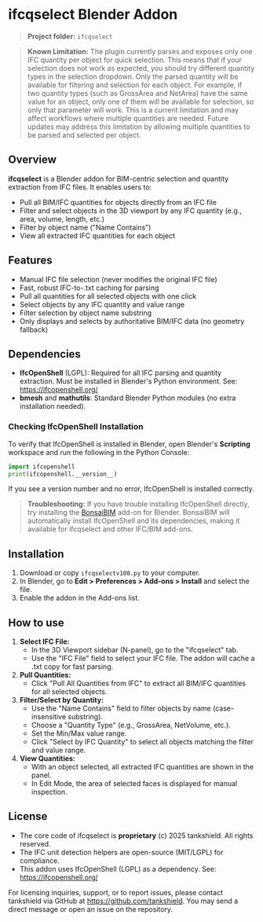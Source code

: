 # ifcqselect Blender Addon

> **Project folder:** `ifcqselect`

> **Known Limitation:**
> The plugin currently parses and exposes only one IFC quantity per object for quick selection. This means that if your selection does not work as expected, you should try different quantity types in the selection dropdown. Only the parsed quantity will be available for filtering and selection for each object. For example, if two quantity types (such as GrossArea and NetArea) have the same value for an object, only one of them will be available for selection, so only that parameter will work. This is a current limitation and may affect workflows where multiple quantities are needed. Future updates may address this limitation by allowing multiple quantities to be parsed and selected per object.

## Overview

**ifcqselect** is a Blender addon for BIM-centric selection and quantity extraction from IFC files. It enables users to:
- Pull all BIM/IFC quantities for objects directly from an IFC file
- Filter and select objects in the 3D viewport by any IFC quantity (e.g., area, volume, length, etc.)
- Filter by object name ("Name Contains")
- View all extracted IFC quantities for each object

## Features
- Manual IFC file selection (never modifies the original IFC file)
- Fast, robust IFC-to-.txt caching for parsing
- Pull all quantities for all selected objects with one click
- Select objects by any IFC quantity and value range
- Filter selection by object name substring
- Only displays and selects by authoritative BIM/IFC data (no geometry fallback)

## Dependencies
- **IfcOpenShell** (LGPL): Required for all IFC parsing and quantity extraction. Must be installed in Blender's Python environment. See: https://ifcopenshell.org/
- **bmesh** and **mathutils**: Standard Blender Python modules (no extra installation needed).

### Checking IfcOpenShell Installation
To verify that IfcOpenShell is installed in Blender, open Blender's **Scripting** workspace and run the following in the Python Console:

```python
import ifcopenshell
print(ifcopenshell.__version__)
```
If you see a version number and no error, IfcOpenShell is installed correctly.

> **Troubleshooting:**
> If you have trouble installing IfcOpenShell directly, try installing the [BonsaiBIM](https://bonsaibim.com/) add-on for Blender. BonsaiBIM will automatically install IfcOpenShell and its dependencies, making it available for ifcqselect and other IFC/BIM add-ons.

## Installation
1. Download or copy `ifcqselectv100.py` to your computer.
2. In Blender, go to **Edit > Preferences > Add-ons > Install** and select the file.
3. Enable the addon in the Add-ons list.

## How to use
1. **Select IFC File:**
   - In the 3D Viewport sidebar (N-panel), go to the "ifcqselect" tab.
   - Use the "IFC File" field to select your IFC file. The addon will cache a .txt copy for fast parsing.
2. **Pull Quantities:**
   - Click "Pull All Quantities from IFC" to extract all BIM/IFC quantities for all selected objects.
3. **Filter/Select by Quantity:**
   - Use the "Name Contains" field to filter objects by name (case-insensitive substring).
   - Choose a "Quantity Type" (e.g., GrossArea, NetVolume, etc.).
   - Set the Min/Max value range.
   - Click "Select by IFC Quantity" to select all objects matching the filter and value range.
4. **View Quantities:**
   - With an object selected, all extracted IFC quantities are shown in the panel.
   - In Edit Mode, the area of selected faces is displayed for manual inspection.

## License
- The core code of ifcqselect is **proprietary** (c) 2025 tankshield. All rights reserved.
- The IFC unit detection helpers are open-source (MIT/LGPL) for compliance.
- This addon uses IfcOpenShell (LGPL) as a dependency. See: https://ifcopenshell.org/

For licensing inquiries, support, or to report issues, please contact tankshield via GitHub at https://github.com/tankshield. You may send a direct message or open an issue on the repository. 
